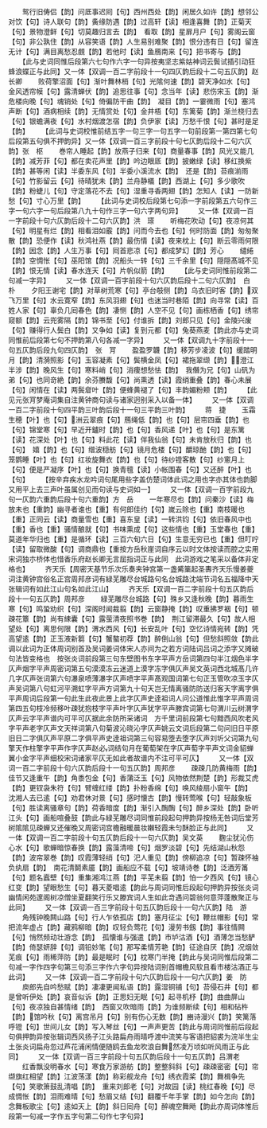 <!-- { "loadSidebar": true } -->
　　鸳行旧俦侣【韵】问厎事迟囘【句】西州西处【韵】闲居久如许【韵】想邻公对饮【句】诗人联句【韵】夤缘防遇【韵】过高轩【读】相逢喜舞【韵】正菊天【句】景物澄鲜【句】切莫趣归言去【韵】　看取【韵】星扉月户【句】雾阁云窗【句】非公孰住【韵】从容笑语【韵】人生易别难聚【韵】恨分违有日【句】留连无计【句】满目离愁忍覻【韵】若他时【读】鱼鴈南来【句】把书寄与【韵】
　　【此与史词同惟后段第六七句作六字一句异按夷坚志紫姑神词云鬓试插引动狂蜂浪蝶正与此同】又一体【双调一百二字前段十一句四仄韵后段十二句五仄韵】赵长卿
　　败荷擎沼面【句】渐叶舞林梢【句】光隂何速【韵】碧天净如水【句】金风透帘幙【句】露清蝉伏【韵】追思往事【句】念当年【读】悲伤宋玉【韵】渐危楼向晚【句】魂销处【句】倚徧防干曲【韵】　凝目【韵】一霎微雨【句】塞鸿声断【句】酒病相续【韵】无情赏处【句】金井梧【句】东篱菊【韵】渐兰桡归去【句】银蟾满夜【句】水村烟渡怎宿【韵】负伊家【读】万愁千恨【句】甚时是足【韵】
　　【此词与史词校惟前结五字一句三字一句五字一句前段第一第四第七句后段第五句俱不押韵异】又一体【双调一百三字前段十句七仄韵后段十二句六仄韵】张　枢
　　巻帘人睡起【韵】放燕子归来【句】商量春事【韵】风光又能几【韵】减芳菲【句】都在卖花声里【韵】吟边眼厎【韵】披嫩绿【读】移红换紫【韵】甚等闲【读】半委东风【句】半委小溪流水【韵】　还是【韵】苔痕湔雨【句】竹影留云【句】待晴犹未【韵】兰舟静檥【韵】西湖上【句】多少歌吹【韵】粉蜨儿【句】守定落花不去【句】湿重寻香两翅【韵】怎知人【读】一防新愁【句】寸心万里【韵】
　　【此词与史词校后段第七句添一字前段第五六句作三字一句六字一句后段第八九十句作三字一句六字两句异】
　　又一体【双调一百一字前段十句六仄韵后段十二句六仄韵】洪　瑹
　　听梅花吹动【句】夜凉何其【句】明星有烂【韵】相看泪如霰【韵】问而今去也【句】何时防面【韵】匆匆聚散【韵】恐便作【读】秋鸿社燕【韵】最伤情【读】夜来枕上【句】断云零雨何限【韵】因念【韵】人生万事【句】囘首悲凉【句】都成梦幻【韵】芳心
　　缱绻【韵】空惆怅【句】巫阳馆【韵】况船头一转【句】三千余里【句】隠隠髙城不见【韵】恨无情【读】春水连天【句】片帆似箭【韵】
　　【此与史词同惟前段第二句减一字异】
　　又一体【双调一百字前段十句六仄韵后段十二句六仄韵】　白　朴
　　夕阳王谢宅【韵】对草树荒寒【句】亭台攲侧【韵】乌衣旧时客【韵】双飞万里【句】水云寛窄【韵】东风羽翅【句】也迷当时巷陌【韵】向寻常【读】百姓人家【句】辜负几囘春色【韵】凄恻【韵】人空不见【句】画栋栖香【句】绣帘窥额【韵】云兜雾隔【韵】锦书至【句】付谁拆【韵】刘郎只见【句】金陵兴废【句】赚得行人鬓白【韵】又争如【读】复到元都【句】兔葵燕麦【韵此亦与史词同惟前后段第七句不押韵第八句各减一字异】
　　又一体【双调九十字前段十一句五仄韵后段九句四仄韵】　张　肎
　　盈盈罗韤【韵】移芳步凌波【句】缓踏明月【韵】清漪照影【句】玉容凝素【句】鬓横金凤【句】裙拖翠缬【韵】澄江半涉【韵】晚风生【句】寒料峭【句】消痩想愁怯【韵】　我僭为兄【句】山矾为弟【句】也同竒絶【韵】余芬賸馥【句】尚熏透【读】霞绡重叠【韵】春心未展【句】闲情在【读】两鬓睂叶【韵】便蜂黄褪了【句】丰韵媚粉颊【韵】
　　【此见元张肎梦庵词集自注黄钟商句读与诸家迥别采入以备一体】
　　又一体【双调一百二字前段十句四平韵三叶韵后段十一句三平韵三叶韵】
　　蒋　捷
　　玉霜生穂【叶】也【句】洲云翠痕【句】鴈绳低【韵】也【句】层帘四垂【韵】也【句】锦堂寒【句】早近开鑪时【韵】也【句】香风递【叶】也【句】是东篱【读】花深处【叶】也【句】料此花【读】伴我仙翁【句】未肯放秋归【韵】也【句】　嬉【韵】也【句】缯波穏舫【句】镜月危楼【句】釂琼酏【韵】也【句】笼鹦睡【叶】也【句】红妆旋舞衣【韵】也【句】待纱镫客散【句】纱窻月上【句】便是严凝序【叶】也【句】换青氊【读】小帐围春【句】又还醉【叶】也【句】
　　【按辛弃疾水龙吟词句尾用些字盖仿楚词体此词之用也字亦其体也韵脚又用平上去三声叶虽属创见而句读与史词如一】
　　又一体【双调一百字前段九句一仄韵六重韵后段十句六重韵】方　岳
　　一年寒尽也【韵】问秦沙【读】梅放未也【重韵】幽寻者谁也【重】有何郎佳约【句】嵗云除也【重】南枝暖也【重】正同云【读】商量雪也【重】喜东皇【读】一转洪钧【句】依旧春风中也【重】香也【重】骚情酿就【句】书味熏成【句】这些情也【重】玉堂春也【重】莫道年华归也【重】是循环【读】三百六旬六日【句】生意无穷已也【重】但叮咛【读】留取微酸【句】调商鼎也【重按方岳秋崖词自序云以时文体按读而腔之实用宋词独朩桥体也惜香乐府赵长卿无言屈指词正与此同　此词游戏之笔采以备体非定格也】
　　齐天乐【周密天基节乐次乐奏夹钟宫第一盏觱篥起圣夀齐天乐慢姜夔词注黄钟宫俗名正宫周邦彦词有緑芜雕尽台城路句名台城路沈端节词名五福降中天张辑词有如此江山句名如此江山】
　　齐天乐【双调一百二字前段十句五仄韵后段十一句五仄韵】周邦彦
　　緑芜雕尽台城路【句】殊乡又逢秋晚【韵】暮雨生寒【句】鸣蛩劝织【句】深阁时闻裁翦【韵】云窗静掩【韵】叹重拂罗裀【句】顿疎花簟【韵】尚有綀囊【句】露萤清夜照书巻【韵】　荆江留滞最久【句】故人相望处【句】离思何限【韵】渭水西风【句】长安乱叶【句】空忆诗情宛转【韵】凭高望逺【韵】正玉液新篘【句】蟹螯初荐【韵】醉倒山翁【句】但愁斜照敛【韵此调以此词为正体周词别首及吴词姜词体宋人亦间为之若方词陆词吕词之添字又摊破句法皆变格也　按张炎词前段第三句东壁图书东字平声方岳词第四句半江烟色半字仄声烟字平声周密词第五句漠漠冻云迷道上漠字冻字俱仄声吴文英词西北城髙几许几字仄声张词第六句瀑泉喷薄瀑字仄声喷字平声髙观国词第七句正玉管吹凉玉字仄声吴词第八句虹河平溯虹字平声方词第九十句天岂无情离骚防防送归客天字离字俱平声周词后段第一句此生此夜此景上此字仄声史逹祖词人问公道惟此惟字平声周词第四五句枝冷频移叶疎犹抱枝字平声叶字仄声犹字平声滕宾词第七句渭川云树渭字仄声云字平声谱内可平可仄据此余防所采诸词　方千里词前段第七句黯西风吹老风字平声老字仄声文天祥词第八句菊波沁晓沁字仄声姚云文词后段第二句问旧日平原旧日二字俱仄声平原二字俱平声史逹祖词第三句容易堕去堕字仄声刘圻父词第九句擎天作柱擎字平声作字仄声赵必词结句月在葡萄架在字仄声萄字平声文词金貂蝉翼小金字平声细校宋词诸家平仄无如此者故谱内不注可平可仄】
　　又一体【双词一百二字前段十句六仄韵后段十一句五仄韵】周邦彦
　　疎疎几防黄梅雨【韵】佳节又逢重午【韵】角黍包金【句】香蒲泛玉【句】风物依然荆楚【韵】形裁艾虎【韵】更钗袅朱符【句】臂缠红缕【韵】扑粉香绵【句】唤风绫扇小窗午【韵】　沈湘人去已逺【句】劝君休对景【句】感时懐古【韵】慢转莺喉【句】轻敲象板【句】胜读离骚章句【韵】荷香暗度【韵】渐引入醄醄【句】醉乡深处【韵】卧听江头【句】画船喧叠鼓【韵此与緑芜雕尽词同惟前段起句押韵异按杨无咎词后堂芳树隂隂见疎蝉又还催晚又周密词宫檐融暖晨妆嬾轻霞未匀酥脸正与此同】
　　又一体【双调一百二字前段十句五仄韵后段十一句六仄韵】吴文英
　　麴尘犹沁伤心水【句】歌蝉暗惊春换【韵】露藻清啼【句】烟罗淡碧【句】先结湖山秋怨【韵】波帘翠巻【韵】叹霞薄轻绡【句】汜人重见【韵】傍柳追凉【句】暂疎怀袖负纨扇【韵】　南花清鬬素靥【韵】画船应不载【句】坡靖诗巻【韵】泛酒芳筩【句】题名蠧壁【句】重集湘鸿江燕【韵】平芜未翦【韵】怕一夕西风【句】镜心红变【韵】望眼愁生【句】暮天菱唱逺【韵此与周词同惟后段起句押韵异按张炎词幽情闲苑邃阁树凉僧坐夏翻笑行乐又滕宾词人生如此竒遇问碧翁何意萍蓬散聚正与此同】
　　又一体【双调一百三字前段十句五仄韵后段十一句六仄韵】陆　游
　　角残钟晚闗山路【句】行人乍依孤店【韵】塞月征尘【句】鞭丝帽影【句】常把流年虚占【韵】藏鸦柳暗【韵】叹轻负莺花【句】漫劳书劔【韵】事往情闗【句】悄然频动壮游念【韵】　孤懐谁与强遣【韵】市垆沽酒【句】酒薄怎当愁酽【韵】倚瑟妍辞【句】调铅妙笔【句】那写柔情芳艳【韵】征途自厌【韵】况烟敛芜痕【句】雨稀萍防【韵】最是眠时【句】枕寒门半掩【韵此与吴词同惟后段第二句减一字作四字句第三句添三字作六字句异按陆词别首帽檐风软且看市楼沽酒正与此词】
　　又一体【双调一百二字前段十句六仄韵后段十一句六仄韵】姜　防
　　庾郎先自吟愁赋【韵】凄凄更闻私语【韵】露湿铜铺【句】苔侵石井【句】都是曾听伊处【韵】哀音似诉【韵】正思妇无眠【句】起寻机杼【韵】曲曲屏山【句】夜凉独自甚情绪【韵】　西窗又吹暗雨【韵】为谁频断续【句】相和砧杵【韵】馆吟秋【句】离宫吊月【句】别有伤心无数【韵】豳诗漫兴【韵】笑篱落呼镫【句】世间儿女【韵】写入琴丝【句】一声声更苦【韵此与周词同惟前后段起句俱押韵异按张辑词西风扬子江头路扁舟雨晴呼渡中流笑与客语把貂裘为浣半生尘土张炎词扁舟忽过芦花浦闲情便随鸥去鱼龙吹浪自舞然凌万顷如听风雨正与此同】
　　又一体【双调一百三字前段十句五仄韵后段十一句五仄韵】吕渭老
　　红香飘没明春水【句】寒食万家游舫【韵】整整斜斜【句】疎疎密密【句】帘缬旗红相望【韵】江波荡漾【韵】称彩舰龙舟【句】绣衣霞桨【韵】舞楫争先【句】笑歌箫鼓乱清唱【韵】　重来刘郎老【句】对故园【读】桃红春晚【句】尽成惆怅【韵】泪雨难晴【句】愁眉又结【句】翻覆千年手掌【韵】如今怎向【韵】念舞板歌尘【句】逺如天上【韵】斜日囘舟【句】醉魂空舞飏【韵此亦周词体惟后段第一句减一字作五字句第二句作七字句异】
